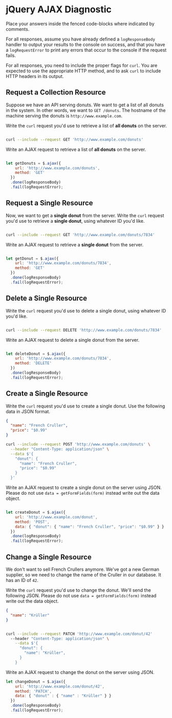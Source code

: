 # jQuery AJAX Diagnostic

Place your answers inside the fenced code-blocks where indicated by comments.

For all responses,  assume you have already defined a `logResponseBody` handler
to output your results to the console on success, and that you have a
`logRequestError` to print any errors that occur to the console if the request
fails.

For all responses, you need to include the proper flags for `curl`. You are
expected to use the appropriate HTTP method, and to ask `curl` to include HTTP
headers in its output.

## Request a Collection Resource

Suppose we have an API serving donuts. We want to get a list of all donuts in
the system. In other words, we want to `GET /donuts`. The hostname of the
machine serving the donuts is `http://www.example.com`.

Write the `curl` request you'd use to retrieve a list of **all donuts** on the
server.

```sh

curl --include --request GET 'http://www.example.com/donuts'

```

Write an AJAX request to retrieve a list of **all donuts** on the server.

```js

let getDonuts = $.ajax({
    url: 'http://www.example.com/donuts',
    method: 'GET'
  })
  .done(logResponseBody)
  .fail(logRequestError);


```

## Request a Single Resource

Now, we want to get a **single donut** from the server. Write the `curl` request
you'd use to retrieve a **single donut**, using whatever ID you'd like.

```sh

curl --include --request GET 'http://www.example.com/donuts/7834'

```

Write an AJAX request to retrieve a **single donut** from the server.

```js

let getDonut = $.ajax({
    url: 'http://www.example.com/donuts/7834',
    method: 'GET'
  })
  .done(logResponseBody)
  .fail(logRequestError);

```

## Delete a Single Resource

Write the `curl` request you'd use to delete a single donut, using whatever
ID you'd like.

```sh

curl --include --request DELETE 'http://www.example.com/donuts/7834'

```

Write an AJAX request to delete a single donut from the server.

```js

let deleteDonut = $.ajax({
    url: 'http://www.example.com/donuts/7834',
    method: 'DELETE'
  })
  .done(logResponseBody)
  .fail(logRequestError);

```

## Create a Single Resource

Write the `curl` request you'd use to create a single donut. Use the following
data in JSON format.

```json
{
  "name": "French Cruller",
  "price": "$0.99"
}
```

```sh
curl --include --request POST 'http://www.example.com/donuts' \
  --header "Content-Type: application/json" \
  --data $'{
    "donut": {
      "name": "French Cruller",
      "price": "$0.99"
    }
  }'
```

Write an AJAX request to create a single donut on the server using JSON. Please
do not use `data = getFormFields(form)` instead write out the data object.

```js

let createDonut = $.ajax({
    url: 'http://www.example.com/donut',
    method: 'POST',
    data: { "donut": { "name": "French Cruller", "price": "$0.99" } }
  })
  .done(logResponseBody)
  .fail(logRequestError);


```

## Change a Single Resource

We don't want to sell French Crullers anymore. We've got a new German supplier,
so we need to change the name of the Cruller in our database. It has an ID of
`42`.

Write the `curl` request you'd use to change the donut. We'll send the following
JSON. Please do not use `data = getFormFields(form)` instead write out the data
object.

```json
{
  "name": "Krüller"
}
```

```sh

curl --include --request PATCH 'http://www.example.com/donut/42'
  --header "Content-Type: application/json" \
    --data $'{
      "donut": {
        "name": "Krüller",
      }
    }

```

Write an AJAX request to change the donut on the server using JSON.

```js
let changeDonut = $.ajax({
    url: 'http://www.example.com/donut/42',
    method: 'PATCH',
    data: { "donut" : { "name" : "Krüller" } }
  })
  .done(logResponseBody)
  .fail(logRequestError);
```
